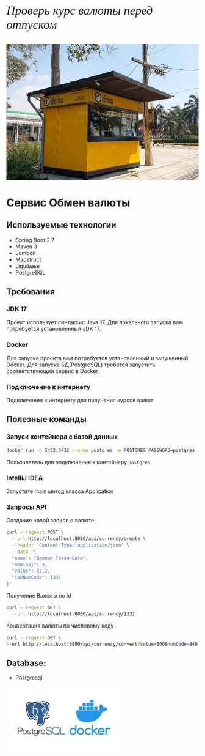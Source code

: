 
<font size="6" face="Georgia"> <h6>  Проверь курс валюты перед отпуском
</h6>
</font>



![image](./image/3.jpg )



# Сервис Обмен валюты

## Используемые технологии

- Spring Boot 2.7
- Maven 3
- Lombok
- Mapstruct
- Liquibase
- PostgreSQL

## Требования

### JDK 17

Проект использует синтаксис Java 17. Для локального запуска вам потребуется
установленный JDK 17.

### Docker
Для запуска проекта вам потребуется установленный и запущенный Docker.
Для запуска БД(PostgreSQL) требется запустить соответствующий сервис в Docker.

### Подключение к интернету

Подключение к интернету для получения курсов валют

## Полезные команды

### Запуск контейнера с базой данных

```bash
docker run -p 5432:5432 --name postgres -e POSTGRES_PASSWORD=postgres -d postgres
```

Пользователь для подключения к контейнеру `postgres`.

### IntelliJ IDEA

Запустите main метод класса Application

### Запросы API

Создание новой записи о валюте

```bash
curl --request POST \
  --url http://localhost:8080/api/currency/create \
  --header 'Content-Type: application/json' \
  --data '{
  "name": "Доллар Готэм-Сити",
  "nominal": 3,
  "value": 32.2,
  "isoNumCode": 1337
}'
```

Получение Валюты по id

```bash
curl --request GET \
  --url http://localhost:8080/api/currency/1333
```

Конвертация валюты по числовому коду

```bash
curl --request GET \
--url http://localhost:8080/api/currency/convert?value=100&numCode=840
```


## Database:
- Postgresql


![image](./image/1.png )
